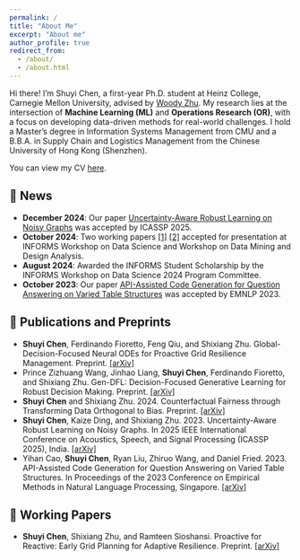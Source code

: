 ```yaml
---
permalink: /
title: "About Me"
excerpt: "About me"
author_profile: true
redirect_from: 
  - /about/
  - /about.html
---
```


Hi there! I’m Shuyi Chen, a first-year Ph.D. student at Heinz College, Carnegie Mellon University, advised by [Woody Zhu](https://sites.google.com/view/woodyzhu). My research lies at the intersection of **Machine Learning (ML)** and **Operations Research (OR)**, with a focus on developing data-driven methods for real-world challenges. I hold a Master’s degree in Information Systems Management from CMU and a B.B.A. in Supply Chain and Logistics Management from the Chinese University of Hong Kong (Shenzhen).

You can view my CV [here](https://drive.google.com/file/d/1a0El1wystCfgfn-dgD23mJgkvLuURIkU/view?usp=sharing).


## 📣 News<span id="news"></span>
- **December 2024**: Our paper [Uncertainty-Aware Robust Learning on Noisy Graphs](https://arxiv.org/abs/2306.08210) was accepted by ICASSP 2025.
- **October 2024**: Two working papers [[1]](https://arxiv.org/abs/2403.17852) [[2]](https://arxiv.org/abs/2502.18321) accepted for presentation at INFORMS Workshop on Data Science and Workshop on Data Mining and Design Analysis.
- **August 2024**: Awarded the INFORMS Student Scholarship by the INFORMS Workshop on Data Science 2024 Program Committee.
- **October 2023**: Our paper [API-Assisted Code Generation for Question Answering on Varied Table Structures](https://arxiv.org/abs/2310.14687) was accepted by EMNLP 2023.


## 📄 Publications and Preprints<span id="conferences-and-workshops"></span>
- **Shuyi Chen**, Ferdinando Fioretto, Feng Qiu, and Shixiang Zhu. Global-Decision-Focused Neural ODEs for Proactive Grid Resilience Management. Preprint. [[arXiv]](https://arxiv.org/abs/2502.18321)
- Prince Zizhuang Wang, Jinhao Liang, **Shuyi Chen**, Ferdinando Fioretto, and Shixiang Zhu. Gen-DFL: Decision-Focused Generative Learning for Robust Decision Making. Preprint. [[arXiv]](https://arxiv.org/pdf/2502.05468)
- **Shuyi Chen** and Shixiang Zhu. 2024. Counterfactual Fairness through Transforming Data Orthogonal to Bias. Preprint. [[arXiv]](https://arxiv.org/pdf/2403.17852)
- **Shuyi Chen**, Kaize Ding, and Shixiang Zhu. 2023. Uncertainty-Aware Robust Learning on Noisy Graphs. In 2025 IEEE International Conference on Acoustics, Speech, and Signal Processing (ICASSP 2025), India. [[arXiv]](https://arxiv.org/pdf/2306.08210)
- Yihan Cao, **Shuyi Chen**, Ryan Liu, Zhiruo Wang, and Daniel Fried. 2023. API-Assisted Code Generation for Question Answering on Varied Table Structures. In Proceedings of the 2023 Conference on Empirical Methods in Natural Language Processing, Singapore. [[arXiv]](https://arxiv.org/pdf/2310.14687)


## 🔬 Working Papers <span id="wip"></span>
- **Shuyi Chen**, Shixiang Zhu, and Ramteen Sioshansi. Proactive for Reactive: Early Grid Planning for Adaptive Resilience. Preprint. [[arXiv]](https://arxiv.org/abs/2502.18321)
